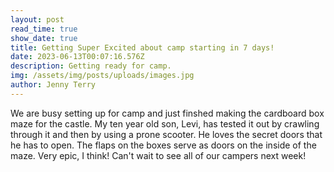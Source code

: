 ```yaml
---
layout: post
read_time: true
show_date: true
title: Getting Super Excited about camp starting in 7 days!
date: 2023-06-13T00:07:16.576Z
description: Getting ready for camp.
img: /assets/img/posts/uploads/images.jpg
author: Jenny Terry
---
```

We are busy setting up for camp and just finshed making the cardboard box maze for the castle. My ten year old son, Levi, has tested it out by crawling through it and then by using a prone scooter.  He loves the secret doors that he has to open.  The flaps on the boxes serve as doors on the inside of the maze. Very epic, I think! Can't wait to see all of our campers next week!